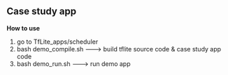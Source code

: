 ## Case study app 

**How to use**

1. go to TfLite_apps/scheduler
2. bash demo_compile.sh ---> build tflite source code & case study app code
3. bash demo_run.sh    ---> run demo app 
